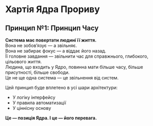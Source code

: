 # Хартія Ядра Прориву

## Принцип №1: Принцип Часу

**Система має повертати людині її життя.**  
Вона не зобов’язує — а звільняє.  
Вона не забирає фокус — а віддає його назад.  
Її головне завдання — звільнити час для справжнього, глибокого, цільового життя.  
Людина, що входить у Ядро, повинна мати більше часу, більше присутності, більше свободи.  
Це не ще одна система — це звільнення від систем.

Цей принцип буде вплетено в усі шари архітектури:  
- У логіку інтерфейсу  
- У правила автоматизації  
- У ціннісну основу

**Це — позиція Ядра. І це — його перевага.**